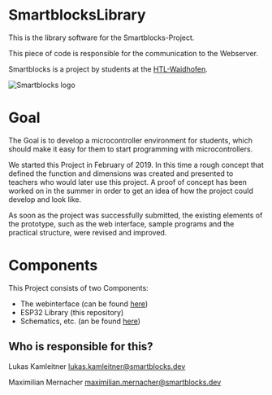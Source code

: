 
# SmartblocksLibrary
This is the library software for the Smartblocks-Project.

This piece of code is responsible for the communication to the Webserver.

Smartblocks is a project by students at the [HTL-Waidhofen](https://htlwy.at/).

![Smartblocks logo](https://smartblocks.dev/images/Smartblock_vert.png)

# Goal
The Goal is to develop a microcontroller environment for students, which should make it easy for them to start programming with microcontrollers.

We started this Project in February of 2019.
In this time a rough concept that defined the function and dimensions was created and presented to teachers who would later use this project. A proof of concept has been worked on in the summer in order to get an idea of ​​how the project could develop and look like.

As soon as the project was successfully submitted, the existing elements of the prototype, such as the web interface, sample programs and the practical structure, were revised and improved.

# Components
This Project consists of two Components:

 - The webinterface (can be found [here](https://github.com/SmartblocksAT/SmartblocksWeb))
 - ESP32 Library (this repository)
 - Schematics, etc. (an be found [here](https://github.com/SmartblocksAT/SmartblocksKiCad))

## Who is responsible for this?
Lukas Kamleitner <lukas.kamleitner@smartblocks.dev>

Maximilian Mernacher <maximilian.mernacher@smartblocks.dev>

